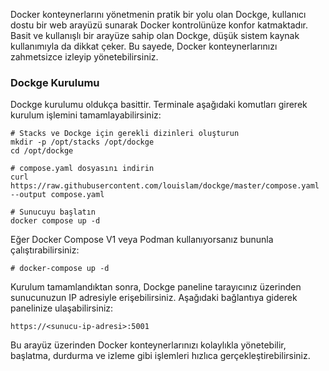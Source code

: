 Docker konteynerlarını yönetmenin pratik bir yolu olan Dockge, kullanıcı dostu bir web arayüzü sunarak Docker kontrolünüze konfor katmaktadır. Basit ve kullanışlı bir arayüze sahip olan Dockge, düşük sistem kaynak kullanımıyla da dikkat çeker. Bu sayede, Docker konteynerlarınızı zahmetsizce izleyip yönetebilirsiniz.

### Dockge Kurulumu

Dockge kurulumu oldukça basittir. Terminale aşağıdaki komutları girerek kurulum işlemini tamamlayabilirsiniz:

```
# Stacks ve Dockge için gerekli dizinleri oluşturun
mkdir -p /opt/stacks /opt/dockge
cd /opt/dockge

# compose.yaml dosyasını indirin
curl https://raw.githubusercontent.com/louislam/dockge/master/compose.yaml --output compose.yaml

# Sunucuyu başlatın
docker compose up -d
```
Eğer Docker Compose V1 veya Podman kullanıyorsanız bununla çalıştırabilirsiniz:
```
# docker-compose up -d
```

Kurulum tamamlandıktan sonra, Dockge paneline tarayıcınız üzerinden sunucunuzun IP adresiyle erişebilirsiniz. Aşağıdaki bağlantıya giderek panelinize ulaşabilirsiniz:

```
https://<sunucu-ip-adresi>:5001
```

Bu arayüz üzerinden Docker konteynerlarınızı kolaylıkla yönetebilir, başlatma, durdurma ve izleme gibi işlemleri hızlıca gerçekleştirebilirsiniz.